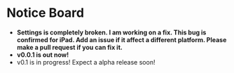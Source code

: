 # Notice Board
- **Settings is completely broken. I am working on a fix. This bug is confirmed for iPad. Add an issue if it affect a different platform. Please make a pull request if you can fix it.**
- **v0.0.1 is out now!**
- v0.1 is in progress! Expect a alpha release soon!
